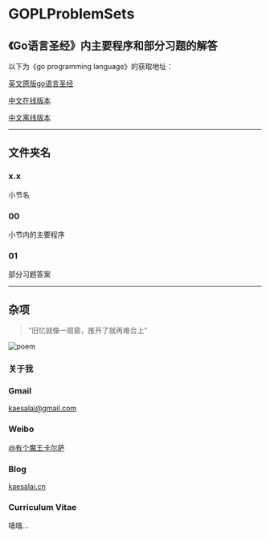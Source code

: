 # GOPLProblemSets
##  《Go语言圣经》内主要程序和部分习题的解答

以下为《go programming language》的获取地址：

[英文原版go语言圣经](http://www.gopl.io/)

[中文在线版本](http://shinley.com/)

[中文离线版本](http://github.com/golang-china/gopl-zh/archive/gh-pages.zip)

***

## 文件夹名

### x.x

小节名

### 00

小节内的主要程序

### 01

部分习题答案

***

## 杂项

>“旧忆就像一扇窗，推开了就再难合上”

![poem](https://cl.ly/3h1r332d0f3h/三行情诗.jpeg)

### 关于我

### Gmail

kaesalai@gmail.com

### Weibo

[@有个魔王卡尔萨](http://weibo.com/u/2193276152?refer_flag=1005055010_)

### Blog

[kaesalai.cn](http://www.kaesalai.cn)

### Curriculum Vitae

嘻嘻...
